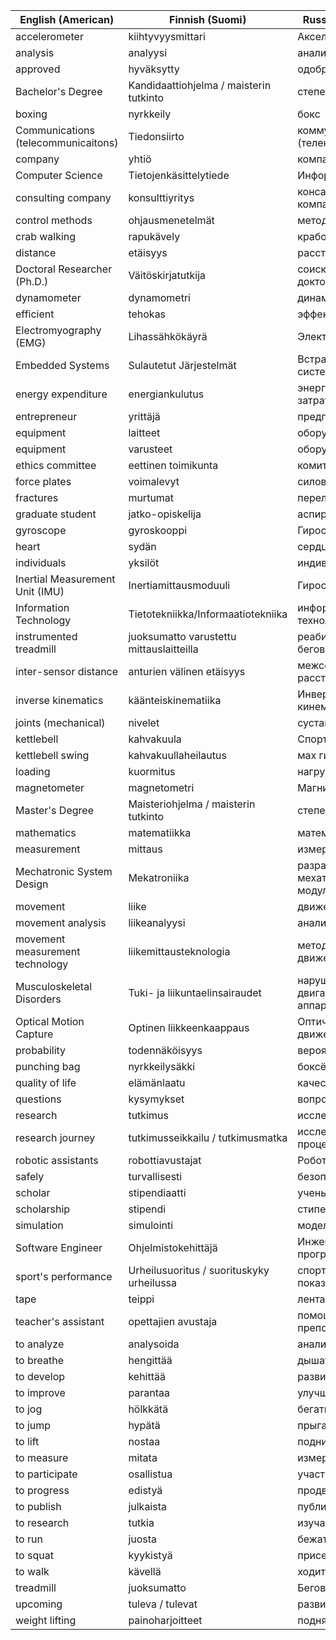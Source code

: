 |        English (American)         |             Finnish (Suomi)             |           Russian (Русский)           |
|-----------------------------------|-----------------------------------------|---------------------------------------|
|accelerometer                      |kiihtyvyysmittari                        |Акселерометр                           |
|analysis                           |analyysi                                 |анализ                                 |
|approved                           |hyväksytty                               |одобрено                               |
|Bachelor's Degree                  |Kandidaattiohjelma / maisterin tutkinto  |степень бакалавра                      |
|boxing                             |nyrkkeily                                |бокс                                   |
|Communications (telecommunicaitons)|Tiedonsiirto                             |коммуникации (телекоммуникации)        |
|company                            |yhtiö                                    |компания                               |
|Computer Science                   |Tietojenkäsittelytiede                   |Информатика                            |
|consulting company                 |konsulttiyritys                          |консалтинговая компания                |
|control methods                    |ohjausmenetelmät                         |методы контроля                        |
|crab walking                       |rapukävely                               |крабовая прогулка                      |
|distance                           |etäisyys                                 |расстояние                             |
|Doctoral Researcher (Ph.D.)        |Väitöskirjatutkija                       |соискатель докторской степени          |
|dynamometer                        |dynamometri                              |динамометр                             |
|efficient                          |tehokas                                  |эффективный                            |
|Electromyography (EMG)             |Lihassähkökäyrä                          |Электромиография                       |
|Embedded Systems                   |Sulautetut Järjestelmät                  |Встраиваемая система                   |
|energy expenditure                 |energiankulutus                          |энергетические затраты человека        |
|entrepreneur                       |yrittäjä                                 |предприниматель                        |
|equipment                          |laitteet                                 |оборудование                           |
|equipment                          |varusteet                                |оборудование                           |
|ethics committee                   |eettinen toimikunta                      |комитет по этике                       |
|force plates                       |voimalevyt                               |силовая платформа                      |
|fractures                          |murtumat                                 |перелом                                |
|graduate student                   |jatko-opiskelija                         |аспирант                               |
|gyroscope                          |gyroskooppi                              |Гироскоп                               |
|heart                              |sydän                                    |сердце                                 |
|individuals                        |yksilöt                                  |индивидуум                             |
|Inertial Measurement Unit (IMU)    |Inertiamittausmoduuli                    |Гиростабилизатор                       |
|Information Technology             |Tietotekniikka/Informaatiotekniika       |информационная технология              |
|instrumented treadmill             |juoksumatto varustettu mittauslaitteilla |реабилитационная беговая дорожка       |
|inter-sensor distance              |anturien välinen etäisyys                |межсенсорное расстояние                |
|inverse kinematics                 |käänteiskinematiika                      |Инверсная кинематика                   |
|joints (mechanical)                |nivelet                                  |суставы                                |
|kettlebell                         |kahvakuula                               |Спортивная гиря                        |
|kettlebell swing                   |kahvakuullaheilautus                     |мах гири                               |
|loading                            |kuormitus                                |нагрузка                               |
|magnetometer                       |magnetometri                             |Магнитометр                            |
|Master's Degree                    |Maisteriohjelma / maisterin tutkinto     |степень магистра                       |
|mathematics                        |matematiikka                             |математика                             |
|measurement                        |mittaus                                  |измерение                              |
|Mechatronic System Design          |Mekatroniika                             |разработка мехатронного модуля         |
|movement                           |liike                                    |движение                               |
|movement analysis                  |liikeanalyysi                            |анализ движений                        |
|movement measurement technology    |liikemittausteknologia                   |методы измерения движения              |
|Musculoskeletal Disorders          |Tuki- ja liikuntaelinsairaudet           |нарушение опорно-двигательного аппарата|
|Optical Motion Capture             |Optinen liikkeenkaappaus                 |Оптический захват движения             |
|probability                        |todennäköisyys                           |вероятность                            |
|punching bag                       |nyrkkeilysäkki                           |боксёрская груша                       |
|quality of life                    |elämänlaatu                              |качество жизни                         |
|questions                          |kysymykset                               |вопросы                                |
|research                           |tutkimus                                 |исследование                           |
|research journey                   |tutkimusseikkailu / tutkimusmatka        |исследовательский процесс              |
|robotic assistants                 |robottiavustajat                         |Роботы-помощники                       |
|safely                             |turvallisesti                            |безопасно                              |
|scholar                            |stipendiaatti                            |ученый                                 |
|scholarship                        |stipendi                                 |стипендия                              |
|simulation                         |simulointi                               |моделирование                          |
|Software Engineer                  |Ohjelmistokehittäjä                      |Инженер-программист                    |
|sport's performance                |Urheilusuoritus / suorituskyky urheilussa|спортивный показатель                  |
|tape                               |teippi                                   |лента                                  |
|teacher's assistant                |opettajien avustaja                      |помощник преподавателя                 |
|to analyze                         |analysoida                               |анализировать                          |
|to breathe                         |hengittää                                |дышать                                 |
|to develop                         |kehittää                                 |развивать                              |
|to improve                         |parantaa                                 |улучшать                               |
|to jog                             |hölkkätä                                 |бегать                                 |
|to jump                            |hypätä                                   |прыгать                                |
|to lift                            |nostaa                                   |поднимать                              |
|to measure                         |mitata                                   |измерять                               |
|to participate                     |osallistua                               |участвовать                            |
|to progress                        |edistyä                                  |продвигаться                           |
|to publish                         |julkaista                                |публиковать                            |
|to research                        |tutkia                                   |изучать                                |
|to run                             |juosta                                   |бежать                                 |
|to squat                           |kyykistyä                                |приседать                              |
|to walk                            |kävellä                                  |ходить                                 |
|treadmill                          |juoksumatto                              |Беговая дорожка                        |
|upcoming                           |tuleva / tulevat                         |развивающийся                          |
|weight lifting                     |painoharjoitteet                         |поднятие веса                          |
